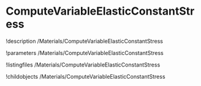 <!-- MOOSE Documentation Stub: Remove this when content is added. -->

# ComputeVariableElasticConstantStress
!description /Materials/ComputeVariableElasticConstantStress

!parameters /Materials/ComputeVariableElasticConstantStress

!listingfiles /Materials/ComputeVariableElasticConstantStress

!childobjects /Materials/ComputeVariableElasticConstantStress
